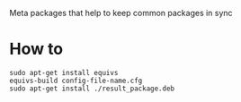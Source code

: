 Meta packages that help to keep common packages in sync

# How to

```
sudo apt-get install equivs
equivs-build config-file-name.cfg
sudo apt-get install ./result_package.deb
```
